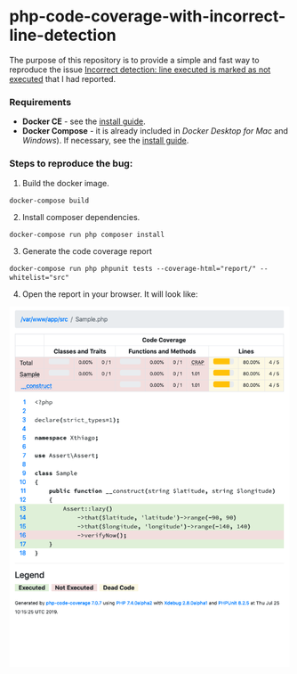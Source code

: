 # php-code-coverage-with-incorrect-line-detection

The purpose of this repository is to provide a simple and fast way to reproduce the issue 
[Incorrect detection: line executed is marked as not executed](https://github.com/sebastianbergmann/php-code-coverage/issues/687) 
 that I had reported.
 
### Requirements

- **Docker CE** - see the [install guide](https://docs.docker.com/install/).
- **Docker Compose** - it is already included in *Docker Desktop for Mac* and *Windows*). If necessary, see the 
[install guide](https://docs.docker.com/compose/install/).

### Steps to reproduce the bug:

1. Build the docker image.

```
docker-compose build
```

2. Install composer dependencies.

```
docker-compose run php composer install
```

3. Generate the code coverage report

```
docker-compose run php phpunit tests --coverage-html="report/" --whitelist="src"
```

4. Open the report in your browser. It will look like:

![Screenshot of generated report](./screenshot.png)
